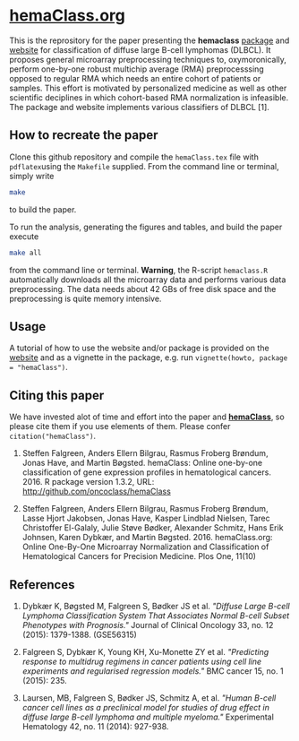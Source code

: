 # [hemaClass.org](http://hemaclass.org)
This is the reprository for the paper presenting the **hemaclass** [package](https://github.com/oncoclass/hemaclass) and [website](http://hemaclass.org)  for classification of diffuse large B-cell lymphomas (DLBCL).
It proposes general microarray preprocessing techniques to, oxymoronically, perform one-by-one robust multichip average (RMA) preprocesssing opposed to regular RMA which needs an entire cohort of patients or samples.
This effort is motivated by personalized medicine as well as other scientific deciplines in which cohort-based RMA normalization is infeasible.
The package and website implements various classifiers of DLBCL [1].


## How to recreate the paper
Clone this github repository and compile the `hemaClass.tex` file with `pdflatex`using the `Makefile` supplied. From the command line or terminal, simply write 
```sh
make
```
to build the paper.

To run the analysis, generating the figures and tables, and build the paper execute
```sh
make all
```
from the command line or terminal. **Warning**, the R-script `hemaclass.R` automatically downloads all the microarray data and performs various data preprocessing. The data needs about 42 GBs of free disk space and the preprocessing is quite memory intensive.


## Usage
A tutorial of how to use the website and/or package is provided on the [website](http://hemaclass.org) and as a vignette in the package, e.g. run `vignette(howto, package = "hemaClass")`.


## Citing this paper
We have invested alot of time and effort into the paper and [**hemaClass**](https://github.com/oncoclass/hemaclass), so please cite them if you use elements of them. Please confer `citation("hemaClass")`.

1. Steffen Falgreen, Anders Ellern Bilgrau, Rasmus Froberg Brøndum, Jonas Have, and Martin Bøgsted.
  hemaClass: Online one-by-one classification of gene expression profiles in hematological cancers. 2016. R
  package version 1.3.2, URL: http://github.com/oncoclass/hemaClass

2. Steffen Falgreen, Anders Ellern Bilgrau, Rasmus Froberg Brøndum, Lasse Hjort Jakobsen, Jonas Have,
  Kasper Lindblad Nielsen, Tarec Christoffer El-Galaly, Julie Støve Bødker, Alexander Schmitz, Hans Erik
  Johnsen, Karen Dybkær, and Martin Bøgsted. 2016. hemaClass.org: Online One-By-One Microarray
  Normalization and Classification of Hematological Cancers for Precision Medicine. Plos One, 11(10)



## References

1. Dybkær K, Bøgsted M, Falgreen S, Bødker JS et al. *"Diffuse Large B-cell Lymphoma Classification System That Associates  Normal B-cell Subset Phenotypes with Prognosis."* Journal of Clinical Oncology 33, no. 12 (2015): 1379-1388. (GSE56315)
       
2. Falgreen S, Dybkær K, Young KH, Xu-Monette ZY et al. *"Predicting response to multidrug regimens in cancer patients using cell line experiments and regularised regression models."* BMC cancer 15, no. 1 (2015): 235.

3. Laursen, MB, Falgreen S, Bødker JS, Schmitz A, et al. *"Human B-cell cancer cell lines as a preclinical model for studies of drug effect in diffuse large B-cell lymphoma and multiple myeloma."* Experimental Hematology 42, no. 11 (2014): 927-938.
